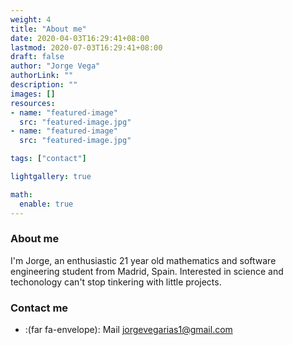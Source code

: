 ```yaml
---
weight: 4
title: "About me"
date: 2020-04-03T16:29:41+08:00
lastmod: 2020-07-03T16:29:41+08:00
draft: false
author: "Jorge Vega"
authorLink: ""
description: ""
images: []
resources:
- name: "featured-image"
  src: "featured-image.jpg"
- name: "featured-image"
  src: "featured-image.jpg"

tags: ["contact"]

lightgallery: true

math:
  enable: true
---
```



### About me
I'm Jorge, an enthusiastic 21 year old mathematics and software engineering student from Madrid, Spain. Interested in science and techonology can't stop tinkering with little projects. 

### Contact me

- :(far fa-envelope): Mail [jorgevegarias1@gmail.com](mailto:jorgevegarias1@gmail.com)